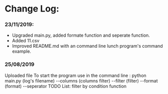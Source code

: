 # Change Log:
### 23/11/2019:
- Upgraded main.py, added formate function and seperate function.
- Added 11.csv
- Improved README.md with an command line lunch program's command example.

### 25/08/2019
Uploaded file
To start the program use in the command line : python main.py (log's filename) --columns (columns filter) --filter (filter) --format (format) --seperator
TODO List:
filter by condition function
